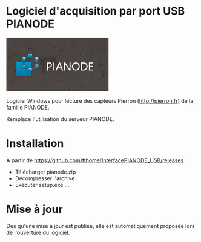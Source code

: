 # Logiciel d'acquisition par port USB PIANODE

![PIANODE-Logo](/Img/pianode.png)





Logiciel Windows pour lecture des capteurs Pierron (http://pierron.fr) de la famille PIANODE.

Remplace l'utilisation du serveur PIANODE.

# Installation

À partir de https://github.com/fthome/InterfacePIANODE_USB/releases

* Télécharger pianode.zip
* Décompresser l'archive
* Exécuter setup.exe ...

# Mise à jour

Dés qu'une mise à jour est publiée, elle est automatiquement proposée lors de l'ouverture du logiciel.


